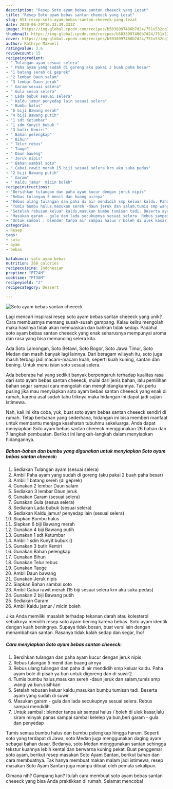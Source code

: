 ```yaml
---
description: "Resep Soto ayam bebas santan cheeeck yang Lezat"
title: "Resep Soto ayam bebas santan cheeeck yang Lezat"
slug: 651-resep-soto-ayam-bebas-santan-cheeeck-yang-lezat
date: 2020-06-29T16:33:39.333Z
image: https://img-global.cpcdn.com/recipes/b5038997486b7d24/751x532cq70/soto-ayam-bebas-santan-cheeeck-foto-resep-utama.jpg
thumbnail: https://img-global.cpcdn.com/recipes/b5038997486b7d24/751x532cq70/soto-ayam-bebas-santan-cheeeck-foto-resep-utama.jpg
cover: https://img-global.cpcdn.com/recipes/b5038997486b7d24/751x532cq70/soto-ayam-bebas-santan-cheeeck-foto-resep-utama.jpg
author: Kathryn Maxwell
ratingvalue: 3.6
reviewcount: 15
recipeingredient:
- " Tulangan ayam sesuai selera"
- " Paha ayam yang sudah di goreng aku pakai 2 buah paha besar"
- "1 batang sereh di geprek"
- "2 lembar Daun salam"
- "3 lembar Daun jeruk"
- " Garam sesuai selera"
- " Gula sesua selera"
- " Lada bubuk sesuai selera"
- " Kaldu jamur penyedap lain sesuai selera"
- " Bumbu halus"
- "6 biji Bawang merah"
- "4 biji Bawang putih"
- "1 sdt Ketumbar"
- "1 sdm Kunyit bubuk "
- "3 butir Kemiri"
- " Bahan pelengkap"
- " Bihun"
- " Telur rebus"
- " Taoge"
- " Daun bawang"
- " Jeruk nipis"
- " Bahan sambal soto"
- " Cabai rawit merah 15 biji sesuai selera krn aku suka pedas"
- "2 biji Bawang putih"
- " Garam"
- " Kaldu jamur  micin boleh"
recipeinstructions:
- "Bersihkan tulangan dan paha ayam kucur dengan jeruk nipis"
- "Rebus tulangan 5 menit dan buang airnya"
- "Rebus ulang tulangan dan paha di air mendidih smp keluar kaldu. Paha ayam bole di pisah ya bun untuk digoreng dan di suwir2."
- "Tumis bumbu halus,masukan sereh -daun jeruk dan salam,tumis smp wangi ya bun.sisihkan"
- "Setelah rebusan keluar kaldu,masukan bumbu tumisan tadi. Beserta ayam yang sudah di suwir"
- "Masukan garam - gula dan lada secukupnya sesuai selera. Rebus sampai mendidih."
- "Untuk sambal : blender tanpa air sampai halus / boleh di ulek kasar,lalu siram minyak panas sampai sambal kelelep ya bun,beri garam - gula dan penyedap"
categories:
- Resep
tags:
- soto
- ayam
- bebas

katakunci: soto ayam bebas 
nutrition: 268 calories
recipecuisine: Indonesian
preptime: "PT24M"
cooktime: "PT38M"
recipeyield: "2"
recipecategory: Dessert

---
```



![Soto ayam bebas santan cheeeck](https://img-global.cpcdn.com/recipes/b5038997486b7d24/751x532cq70/soto-ayam-bebas-santan-cheeeck-foto-resep-utama.jpg)

Lagi mencari inspirasi resep soto ayam bebas santan cheeeck yang unik? Cara membuatnya memang susah-susah gampang. Kalau keliru mengolah maka hasilnya tidak akan memuaskan dan bahkan tidak sedap. Padahal soto ayam bebas santan cheeeck yang enak seharusnya mempunyai aroma dan rasa yang bisa memancing selera kita.

Ada Soto Lamongan, Soto Betawi, Soto Bogor, Soto Jawa Timur, Soto Medan dan masih banyak lagi lainnya. Dari beragam wilayah itu, soto juga masih terbagi jadi macam-macam kuah, seperti kuah kuning, santan dan bening. Untuk menu isian soto sesuai selera.

Ada beberapa hal yang sedikit banyak berpengaruh terhadap kualitas rasa dari soto ayam bebas santan cheeeck, mulai dari jenis bahan, lalu pemilihan bahan segar sampai cara mengolah dan menghidangkannya. Tak perlu pusing jika mau menyiapkan soto ayam bebas santan cheeeck yang enak di rumah, karena asal sudah tahu triknya maka hidangan ini dapat jadi sajian istimewa.


Nah, kali ini kita coba, yuk, buat soto ayam bebas santan cheeeck sendiri di rumah. Tetap berbahan yang sederhana, hidangan ini bisa memberi manfaat untuk membantu menjaga kesehatan tubuhmu sekeluarga. Anda dapat menyiapkan Soto ayam bebas santan cheeeck menggunakan 26 bahan dan 7 langkah pembuatan. Berikut ini langkah-langkah dalam menyiapkan hidangannya.

<!--inarticleads1-->

##### Bahan-bahan dan bumbu yang digunakan untuk menyiapkan Soto ayam bebas santan cheeeck:

1. Sediakan  Tulangan ayam (sesuai selera)
1. Ambil  Paha ayam yang sudah di goreng (aku pakai 2 buah paha besar)
1. Ambil 1 batang sereh (di geprek)
1. Gunakan 2 lembar Daun salam
1. Sediakan 3 lembar Daun jeruk
1. Gunakan  Garam (sesuai selera)
1. Gunakan  Gula (sesua selera)
1. Sediakan  Lada bubuk (sesuai selera)
1. Sediakan  Kaldu jamur/ penyedap lain (sesuai selera)
1. Siapkan  Bumbu halus
1. Siapkan 6 biji Bawang merah
1. Gunakan 4 biji Bawang putih
1. Gunakan 1 sdt Ketumbar
1. Ambil 1 sdm Kunyit bubuk ()
1. Gunakan 3 butir Kemiri
1. Gunakan  Bahan pelengkap
1. Gunakan  Bihun
1. Gunakan  Telur rebus
1. Gunakan  Taoge
1. Ambil  Daun bawang
1. Gunakan  Jeruk nipis
1. Siapkan  Bahan sambal soto
1. Ambil  Cabai rawit merah (15 biji sesuai selera krn aku suka pedas)
1. Gunakan 2 biji Bawang putih
1. Sediakan  Garam
1. Ambil  Kaldu jamur / micin boleh


Jika Anda memiliki masalah terhadap tekanan darah atau kolesterol sebaiknya memilih resep soto ayam bening karena bebas. Soto ayam identik dengan kuah beningnya. Supaya tidak bosan, buat versi lain dengan menambahkan santan. Rasanya tidak kalah sedap dan segar, lho! 

<!--inarticleads2-->

##### Cara menyiapkan Soto ayam bebas santan cheeeck:

1. Bersihkan tulangan dan paha ayam kucur dengan jeruk nipis
1. Rebus tulangan 5 menit dan buang airnya
1. Rebus ulang tulangan dan paha di air mendidih smp keluar kaldu. Paha ayam bole di pisah ya bun untuk digoreng dan di suwir2.
1. Tumis bumbu halus,masukan sereh -daun jeruk dan salam,tumis smp wangi ya bun.sisihkan
1. Setelah rebusan keluar kaldu,masukan bumbu tumisan tadi. Beserta ayam yang sudah di suwir
1. Masukan garam - gula dan lada secukupnya sesuai selera. Rebus sampai mendidih.
1. Untuk sambal : blender tanpa air sampai halus / boleh di ulek kasar,lalu siram minyak panas sampai sambal kelelep ya bun,beri garam - gula dan penyedap


Tumis semua bumbu halus dan bumbu pelengkap hingga harum. Seperti soto yang terdapat di Jawa, soto Medan juga menggunakan daging ayam sebagai bahan dasar. Bedanya, soto Medan menggunakan santan sehingga tekstur kuahnya lebih kental dan berwarna kuning pekat. Buat penggemar soto ayam, berikut resep masakan Soto Ayam Santan, berikut bahan dan cara membuatnya. Tak hanya membuat makan malam jadi istimewa, resep masakan Soto Ayam Santan juga mampu dibuat oleh pemula sekalipun. 

Gimana nih? Gampang kan? Itulah cara membuat soto ayam bebas santan cheeeck yang bisa Anda praktikkan di rumah. Selamat mencoba!
